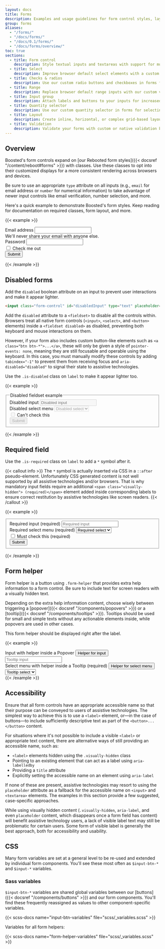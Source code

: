 ```yaml
---
layout: docs
title: Forms
description: Examples and usage guidelines for form control styles, layout options, and custom components for creating a wide variety of forms.
group: forms
aliases:
  - "/forms/"
  - "/docs/forms/"
  - "/docs/0.1/forms/"
  - "/docs/forms/overview/"
toc: true
sections:
  - title: Form control
    description: Style textual inputs and textareas with support for multiple states.
  - title: Select
    description: Improve browser default select elements with a custom initial appearance.
  - title: Checks & radios
    description: Use our custom radio buttons and checkboxes in forms for selecting input options.
  - title: Range
    description: Replace browser default range inputs with our custom version.
  - title: Input group
    description: Attach labels and buttons to your inputs for increased semantic value.
  - title: Quantity selector
    description: Use our custom quantity selector in forms for selecting a number.
  - title: Layout
    description: Create inline, horizontal, or complex grid-based layouts with your forms.
  - title: Validation
    description: Validate your forms with custom or native validation behaviors and styles.
---
```


## Overview

Boosted's form controls expand on [our Rebooted form styles]({{< docsref "/content/reboot#forms" >}}) with classes. Use these classes to opt into their customized displays for a more consistent rendering across browsers and devices.

Be sure to use an appropriate `type` attribute on all inputs (e.g., `email` for email address or `number` for numerical information) to take advantage of newer input controls like email verification, number selection, and more.

Here's a quick example to demonstrate Boosted's form styles. Keep reading for documentation on required classes, form layout, and more.

{{< example >}}
<form>
  <div class="mb-3">
    <label for="exampleInputEmail1" class="form-label">Email address</label>
    <input type="email" class="form-control" id="exampleInputEmail1" aria-describedby="emailHelp">
    <div id="emailHelp" class="form-text">We'll never share your email with anyone else.</div>
  </div>
  <div class="mb-3">
    <label for="exampleInputPassword1" class="form-label">Password</label>
    <input type="password" class="form-control" id="exampleInputPassword1">
  </div>
  <div class="mb-3 form-check">
    <input type="checkbox" class="form-check-input" id="exampleCheck1">
    <label class="form-check-label" for="exampleCheck1">Check me out</label>
  </div>
  <button type="submit" class="btn btn-primary mt-2">Submit</button>
</form>
{{< /example >}}

## Disabled forms

Add the `disabled` boolean attribute on an input to prevent user interactions and make it appear lighter.

```html
<input class="form-control" id="disabledInput" type="text" placeholder="Disabled input here..." disabled>
```

Add the `disabled` attribute to a `<fieldset>` to disable all the controls within. Browsers treat all native form controls (`<input>`, `<select>`, and `<button>` elements) inside a `<fieldset disabled>` as disabled, preventing both keyboard and mouse interactions on them.

However, if your form also includes custom button-like elements such as `<a class="btn btn-*">...</a>`, these will only be given a style of `pointer-events: none`, meaning they are still focusable and operable using the keyboard. In this case, you must manually modify these controls by adding `tabindex="-1"` to prevent them from receiving focus and `aria-disabled="disabled"` to signal their state to assistive technologies.

<!-- OUDS mod: states for labels -->
Use the `.is-disabled` class on `label` to make it appear lighter too.

{{< example >}}
<form>
  <fieldset disabled>
    <legend>Disabled fieldset example</legend>
    <div class="mb-3">
      <label for="disabledTextInput" class="form-label is-disabled">Disabled input</label>
      <input type="text" id="disabledTextInput" class="form-control" placeholder="Disabled input">
    </div>
    <div class="mb-3">
      <label for="disabledSelect" class="form-label is-disabled">Disabled select menu</label>
      <select id="disabledSelect" class="form-select">
        <option>Disabled select</option>
      </select>
    </div>
    <div class="mb-3">
      <div class="form-check">
        <input class="form-check-input" type="checkbox" id="disabledFieldsetCheck" disabled>
        <label class="form-check-label" for="disabledFieldsetCheck">
          Can't check this
        </label>
      </div>
    </div>
    <button type="submit" class="btn btn-primary mt-2">Submit</button>
  </fieldset>
</form>
{{< /example >}}

<!-- OUDS mod: states for labels -->
## Required field

Use the `.is-required` class on `label` to add a `*` symbol after it.

{{< callout info >}}
The `*` symbol is actually inserted via CSS in a `::after` pseudo-element. Unfortunately CSS generated content is not well supported by all assistive technologies and/or browsers.
That is why mandatory input fields require an additional `<span class="visually-hidden"> (required)</span>` element added inside corresponding labels to ensure correct restitution by assistive technologies like screen readers.
{{< /callout >}}

{{< example >}}
<form>
  <fieldset>
    <div class="mb-3">
      <label for="requiredTextInput" class="form-label is-required">Required input<span class="visually-hidden"> (required)</span></label>
      <input type="text" id="requiredTextInput" class="form-control" placeholder="Required input" required>
    </div>
    <div class="mb-3">
      <label for="requiredSelect" class="form-label is-required">Required select menu<span class="visually-hidden"> (required)</span></label>
      <select id="requiredSelect" class="form-select" required>
        <option value="">Required select</option>
      </select>
    </div>
    <div class="mb-3">
      <div class="form-check">
        <input class="form-check-input" type="checkbox" id="requiredFieldsetCheck" required>
        <label class="form-check-label" for="requiredFieldsetCheck">Must check this<span class="visually-hidden"> (required)</span></label>
      </div>
    </div>
    <button type="submit" class="btn btn-primary mt-2">Submit</button>
  </fieldset>
</form>
{{< /example >}}

## Form helper

Form helper is a button using `.form-helper` that provides extra help information to a form control. Be sure to include text for screen readers with a visually hidden text.

Depending on the extra help information content, choose wisely between triggering a [popover]({{< docsref "/components/popovers" >}}) or a [tooltip]({{< docsref "/components/tooltips" >}}). Tooltips should be used for small and simple texts without any actionable elements inside, while popovers are used in other cases.

This form helper should be displayed right after the label.

{{< example >}}
<div class="mb-3">
  <label for="tooltipTextInput" class="form-label">Input with helper inside a Popover</label>
  <button type="button" class="form-helper" data-bs-toggle="popover" data-bs-placement="top" data-bs-content="Help for input">
    <span class="visually-hidden">Helper for input</span>
  </button>
  <input type="text" id="tooltipTextInput" class="form-control" placeholder="Tooltip input">
</div>
<div>
  <label for="tooltipSelect" class="form-label is-required mt-3">Select menu with helper inside a Tooltip<span class="visually-hidden"> (required)</span></label>
  <button type="button" class="form-helper" data-bs-toggle="tooltip" data-bs-placement="top" data-bs-title="Help for select menu">
    <span class="visually-hidden">Helper for select menu</span>
  </button>
  <select id="tooltipSelect" class="form-select" required>
    <option value="">Tooltip select</option>
  </select>
</div>
{{< /example >}}

## Accessibility

Ensure that all form controls have an appropriate accessible name so that their purpose can be conveyed to users of assistive technologies. The simplest way to achieve this is to use a `<label>` element, or—in the case of buttons—to include sufficiently descriptive text as part of the `<button>...</button>` content.

For situations where it's not possible to include a visible `<label>` or appropriate text content, there are alternative ways of still providing an accessible name, such as:

- `<label>` elements hidden using the `.visually-hidden` class
- Pointing to an existing element that can act as a label using `aria-labelledby`
- Providing a `title` attribute
- Explicitly setting the accessible name on an element using `aria-label`

If none of these are present, assistive technologies may resort to using the `placeholder` attribute as a fallback for the accessible name on `<input>` and `<textarea>` elements. The examples in this section provide a few suggested, case-specific approaches.

While using visually hidden content (`.visually-hidden`, `aria-label`, and even `placeholder` content, which disappears once a form field has content) will benefit assistive technology users, a lack of visible label text may still be problematic for certain users. Some form of visible label is generally the best approach, both for accessibility and usability.

## CSS

Many form variables are set at a general level to be re-used and extended by individual form components. You'll see these most often as `$input-btn-*` and `$input-*` variables.

### Sass variables

`$input-btn-*` variables are shared global variables between our [buttons]({{< docsref "/components/buttons" >}}) and our form components. You'll find these frequently reassigned as values to other component-specific variables.

{{< scss-docs name="input-btn-variables" file="scss/_variables.scss" >}}

Variables for all form helpers:

{{< scss-docs name="form-helper-variables" file="scss/_variables.scss" >}}
